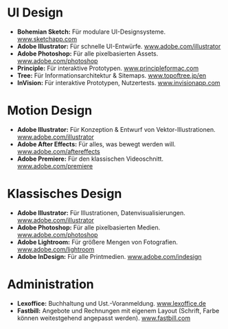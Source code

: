 # UI Design
- **Bohemian Sketch:** Für modulare UI-Designsysteme. www.sketchapp.com
- **Adobe Illustrator:** Für schnelle UI-Entwürfe. www.adobe.com/illustrator
- **Adobe Photoshop:** Für alle pixelbasierten Assets. www.adobe.com/photoshop
- **Principle:** Für interaktive Prototypen. www.principleformac.com
- **Tree:** Für Informationsarchitektur & Sitemaps. www.topoftree.jp/en
- **InVision:** Für interaktive Prototypen, Nutzertests. www.invisionapp.com

# Motion Design
- **Adobe Illustrator:** Für Konzeption & Entwurf von Vektor-Illustrationen. www.adobe.com/illustrator
- **Adobe After Effects:** Für alles, was bewegt werden will. www.adobe.com/aftereffects
- **Adobe Premiere:** Für den klassischen Videoschnitt. www.adobe.com/premiere

# Klassisches Design
- **Adobe Illustrator:** Für Illustrationen, Datenvisualisierungen. www.adobe.com/illustrator
- **Adobe Photoshop:** Für alle pixelbasierten Medien. www.adobe.com/photoshop
- **Adobe Lightroom:** Für größere Mengen von Fotografien. www.adobe.com/lightroom
- **Adobe InDesign:** Für alle Printmedien. www.adobe.com/indesign

# Administration
- **Lexoffice:** Buchhaltung und Ust.-Voranmeldung. www.lexoffice.de
- **Fastbill:** Angebote und Rechnungen mit eigenem Layout (Schrift, Farbe können weitestgehend angepasst werden). www.fastbill.com
